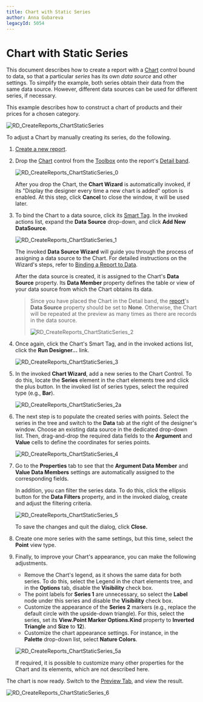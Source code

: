 ```yaml
---
title: Chart with Static Series
author: Anna Gubareva
legacyId: 5054
---
```

# Chart with Static Series
This document describes how to create a report with a [Chart](../../report-designer-reference/report-controls/chart.md) control bound to data, so that a particular _series_ has its own _data source_ and other settings. To simplify the example, both series obtain their data from the same data source. However, different data sources can be used for different series, if necessary.

This example describes how to construct a chart of products and their prices for a chosen category.

![RD_CreateReports_ChartStaticSeries](../../../../../images/img8364.png)

To adjust a Chart by manually creating its series, do the following.
1. [Create a new report](../basic-operations/create-a-new-report.md).
2. Drop the [Chart](../../report-designer-reference/report-controls/chart.md) control from the [Toolbox](../../report-designer-reference/report-designer-ui/control-toolbox.md) onto the report's [Detail band](../../report-designer-reference/report-bands/detail-band.md).
	
	![RD_CreateReports_ChartStaticSeries_0](../../../../../images/img8362.png)
	
	After you drop the Chart, the **Chart Wizard** is automatically invoked, if its "Display the designer every time a new chart is added" option is enabled. At this step, click **Cancel** to close the window, it will be used later.
3. To bind the Chart to a data source, click its [Smart Tag](../../report-designer-reference/report-designer-ui/smart-tag.md). In the invoked actions list, expand the **Data Source** drop-down, and click **Add New DataSource**.
	
	![RD_CreateReports_ChartStaticSeries_1](../../../../../images/img8363.png)
	
	The invoked **Data Source Wizard** will guide you through the process of assigning a data source to the Chart. For detailed instructions on the Wizard's steps, refer to [Binding a Report to Data](../binding-a-report-to-data.md).
	
	After the data source is created, it is assigned to the Chart's **Data Source** property. Its **Data Member** property defines the table or view of your data source from which the Chart obtains its data.
	
	> Since you have placed the Chart in the Detail band, the [report](../../report-designer-reference/report-settings.md)'s **Data Source** property should be set to **None**. Otherwise, the Chart will be repeated at the preview as many times as there are records in the data source.
	> 
	> ![RD_CreateReports_ChartStaticSeries_2](../../../../../images/img8365.png)
4. Once again, click the Chart's Smart Tag, and in the invoked actions list, click the **Run Designer...** link.
	
	![RD_CreateReports_ChartStaticSeries_3](../../../../../images/img8366.png)
5. In the invoked **Chart Wizard**, add a new series to the Chart Control. To do this, locate the **Series** element in the chart elements tree and click the plus button. In the invoked list of series types, select the required type (e.g., **Bar**).
	
	![RD_CreateReports_ChartStaticSeries_2a](../../../../../images/img125304.png)
6. The next step is to populate the created series with points. Select the series in the tree and switch to the **Data** tab at the right of the designer's window. Choose an existing data source in the dedicated drop-down list. Then, drag-and-drop the required data fields to the **Argument** and **Value** cells to define the coordinates for series points.
	
	![RD_CreateReports_ChartStaticSeries_4](../../../../../images/img8367.png)
7. Go to the **Properties** tab to see that the **Argument Data Member** and **Value Data Members** settings are automatically assigned to the corresponding fields.
	
	In addition, you can filter the series data. To do this, click the ellipsis button for the **Data Filters** property, and in the invoked dialog, create and adjust the filtering criteria.
	
	![RD_CreateReports_ChartStaticSeries_5](../../../../../images/img8368.png)
	
	To save the changes and quit the dialog, click **Close.**
8. Create one more series with the same settings, but this time, select the **Point** view type.
9. Finally, to improve your Chart's appearance, you can make the following adjustments.
	* Remove the Chart's legend, as it shows the same data for both series. To do this, select the Legend in the chart elements tree, and in the **Options** tab, disable the **Visibility** check box.
	* The point labels for **Series 1** are unnecessary, so select the **Label** node under this series and disable the **Visibility** check box.
	* Customize the appearance of the **Series 2** markers (e.g., replace the default circle with the upside-down triangle). For this, select the series, set its **View.Point Marker Options.Kind** property to **Inverted Triangle** and **Size** to **12**).
	* Customize the chart appearance settings. For instance, in the **Palette** drop-down list, select **Nature Colors**.
	
	![RD_CreateReports_ChartStaticSeries_5a](../../../../../images/img125305.png)
	
	If required, it is possible to customize many other properties for the Chart and its elements, which are not described here.

The chart is now ready. Switch to the [Preview Tab](../../report-designer-reference/report-designer-ui/preview-tab.md), and view the result.

![RD_CreateReports_ChartStaticSeries_6](../../../../../images/img11163.png)